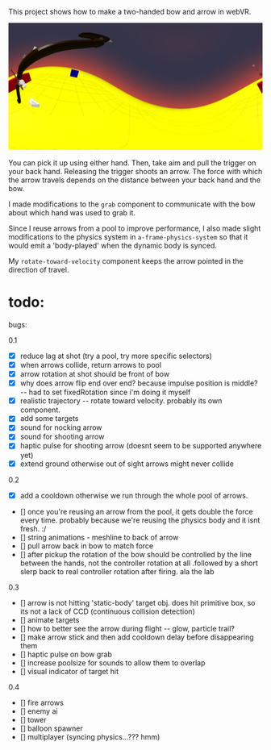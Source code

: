 This project shows how to make a two-handed bow and arrow in webVR.

![Alt text](captures/360_a.jpg?raw=true "Early Tests")

You can pick it up using either hand.  Then, take aim and pull the trigger on your back hand.  Releasing the trigger shoots an arrow.  The force with which the arrow travels depends on the distance between your back hand and the bow.

I made modifications to the ```grab``` component to communicate with the bow about which hand was used to grab it.  

Since I reuse arrows from a pool to improve performance, I also made slight modifications to the physics system in ```a-frame-physics-system``` so that it would emit a 'body-played' when the dynamic body is synced.

My ```rotate-toward-velocity``` component keeps the arrow pointed in the direction of travel.

# todo:

bugs:

0.1
- [x] reduce lag at shot (try a pool, try more specific selectors)
- [x] when arrows collide, return arrows to pool
- [x] arrow rotation at shot should be front of bow
- [x] why does arrow flip end over end?  because impulse position is middle? -- had to set fixedRotation since i'm doing it myself
- [x] realistic trajectory -- rotate toward velocity. probably its own component. 
- [x] add some targets
- [x] sound for nocking arrow
- [x] sound for shooting arrow
- [x] haptic pulse for shooting arrow (doesnt seem to be supported anywhere yet)
- [x] extend ground otherwise out of sight arrows might never collide

0.2
- [x] add a cooldown otherwise we run through the whole pool of arrows.
- [] once you're reusing an arrow from the pool, it gets double the force every time.  probably because we're reusing the physics body and it isnt fresh. :/
- [] string animations - meshline to back of arrow 
- [] pull arrow back in bow to match force
- [] after pickup the rotation of the bow should be controlled by the line between the hands, not the controller rotation at all .followed by a short slerp back to real controller rotation after firing.  ala the lab

0.3
- [] arrow is not hitting 'static-body' target obj.  does hit primitive box, so its not a lack of CCD (continuous collision detection)
- [] animate targets
- [] how to better see the arrow during flight -- glow, particle trail?
- [] make arrow stick and then add cooldown delay before disappearing them
- [] haptic pulse on bow grab 
- [] increase poolsize for sounds to allow them to overlap
- [] visual indicator of target hit

0.4
- [] fire arrows
- [] enemy ai
- [] tower
- [] balloon spawner
- [] multiplayer (syncing physics...??? hmm)